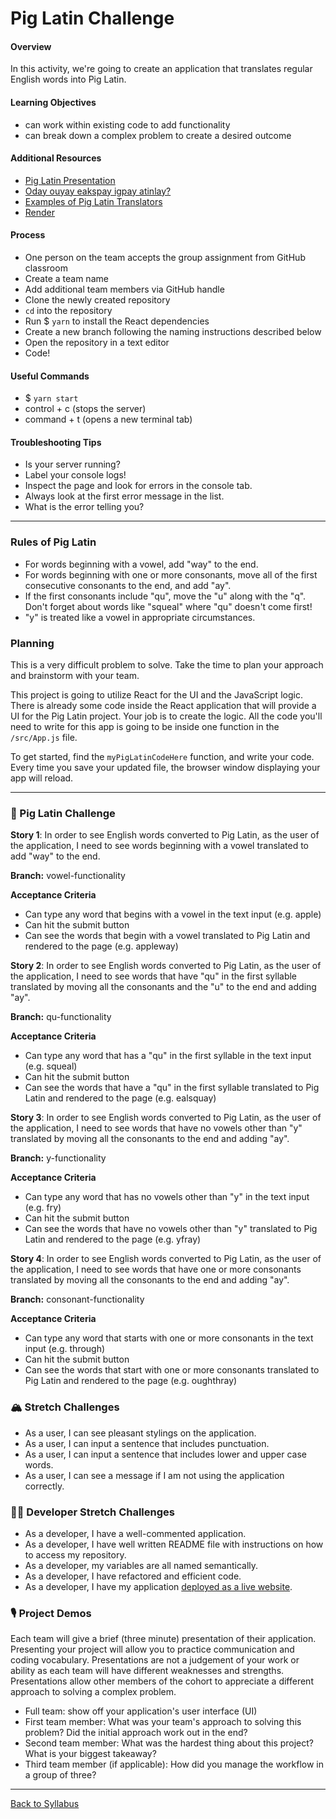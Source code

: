 # Pig Latin Challenge

#### Overview

In this activity, we're going to create an application that translates regular English words into Pig Latin.

#### Learning Objectives

- can work within existing code to add functionality
- can break down a complex problem to create a desired outcome

#### Additional Resources

- [Pig Latin Presentation](https://docs.google.com/presentation/d/1IWVU2SPqE0K77FkCtbRxnPLGPEd2Q-ySmN49LTgbpCo/edit#slide=id.g965f68eb47_0_326)
- [Oday ouyay eakspay igpay atinlay?](http://www.wikihow.com/Speak-Pig-Latin)
- [Examples of Pig Latin Translators](http://funtranslations.com/pig-latin)
- [Render](https://render.com/docs/deploy-create-react-app)

#### Process

- One person on the team accepts the group assignment from GitHub classroom
- Create a team name
- Add additional team members via GitHub handle
- Clone the newly created repository
- `cd` into the repository
- Run $ `yarn` to install the React dependencies
- Create a new branch following the naming instructions described below
- Open the repository in a text editor
- Code!

#### Useful Commands

- $ `yarn start`
- control + c (stops the server)
- command + t (opens a new terminal tab)

#### Troubleshooting Tips

- Is your server running?
- Label your console logs!
- Inspect the page and look for errors in the console tab.
- Always look at the first error message in the list.
- What is the error telling you?

---

### Rules of Pig Latin

- For words beginning with a vowel, add "way" to the end.
- For words beginning with one or more consonants, move all of the first consecutive consonants to the end, and add "ay".
- If the first consonants include "qu", move the "u" along with the "q". Don't forget about words like "squeal" where "qu" doesn't come first!
- "y" is treated like a vowel in appropriate circumstances.

### Planning

This is a very difficult problem to solve. Take the time to plan your approach and brainstorm with your team.

This project is going to utilize React for the UI and the JavaScript logic. There is already some code inside the React application that will provide a UI for the Pig Latin project. Your job is to create the logic. All the code you'll need to write for this app is going to be inside one function in the `/src/App.js` file.

To get started, find the `myPigLatinCodeHere` function, and write your code. Every time you save your updated file, the browser window displaying your app will reload.

---

### 🐽 Pig Latin Challenge

**Story 1**: In order to see English words converted to Pig Latin, as the user of the application, I need to see words beginning with a vowel translated to add "way" to the end.

**Branch:** vowel-functionality

**Acceptance Criteria**

- Can type any word that begins with a vowel in the text input (e.g. apple)
- Can hit the submit button
- Can see the words that begin with a vowel translated to Pig Latin and rendered to the page (e.g. appleway)

**Story 2**: In order to see English words converted to Pig Latin, as the user of the application, I need to see words that have "qu" in the first syllable translated by moving all the consonants and the "u" to the end and adding "ay".

**Branch:** qu-functionality

**Acceptance Criteria**

- Can type any word that has a "qu" in the first syllable in the text input (e.g. squeal)
- Can hit the submit button
- Can see the words that have a "qu" in the first syllable translated to Pig Latin and rendered to the page (e.g. ealsquay)

**Story 3**: In order to see English words converted to Pig Latin, as the user of the application, I need to see words that have no vowels other than "y" translated by moving all the consonants to the end and adding "ay".

**Branch:** y-functionality

**Acceptance Criteria**

- Can type any word that has no vowels other than "y" in the text input (e.g. fry)
- Can hit the submit button
- Can see the words that have no vowels other than "y" translated to Pig Latin and rendered to the page (e.g. yfray)

**Story 4**: In order to see English words converted to Pig Latin, as the user of the application, I need to see words that have one or more consonants translated by moving all the consonants to the end and adding "ay".

**Branch:** consonant-functionality

**Acceptance Criteria**

- Can type any word that starts with one or more consonants in the text input (e.g. through)
- Can hit the submit button
- Can see the words that start with one or more consonants translated to Pig Latin and rendered to the page (e.g. oughthray)

### 🏔 Stretch Challenges

- As a user, I can see pleasant stylings on the application.
- As a user, I can input a sentence that includes punctuation.
- As a user, I can input a sentence that includes lower and upper case words.
- As a user, I can see a message if I am not using the application correctly.

### 👩‍💻 Developer Stretch Challenges

- As a developer, I have a well-commented application.
- As a developer, I have well written README file with instructions on how to access my repository.
- As a developer, my variables are all named semantically.
- As a developer, I have refactored and efficient code.
- As a developer, I have my application [deployed as a live website](https://render.com/docs/deploy-create-react-app).

### 🎙 Project Demos

Each team will give a brief (three minute) presentation of their application. Presenting your project will allow you to practice communication and coding vocabulary. Presentations are not a judgement of your work or ability as each team will have different weaknesses and strengths. Presentations allow other members of the cohort to appreciate a different approach to solving a complex problem.

- Full team: show off your application's user interface (UI)
- First team member: What was your team's approach to solving this problem? Did the initial approach work out in the end?
- Second team member: What was the hardest thing about this project? What is your biggest takeaway?
- Third team member (if applicable): How did you manage the workflow in a group of three?

---

[Back to Syllabus](../README.md#unit-three-react)
